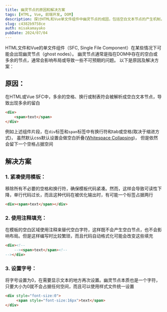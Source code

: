 ```yaml
---
title: 幽灵节点的原因和解决方案
tags: [HTML, Vue, 前端开发, DOM]
description: 探讨HTML和Vue单文件组件中幽灵节点的成因，包括空白文本节点的产生机制，并提供三种实用解决方案：紧凑模板、注释填充和字号设置，帮助开发者解决布局中的意外空白问题。
slug: c4382b9758ce
auth: misakamayako
pubDate: 2024/07/04
---
```


HTML文件和Vue的单文件组件（SFC, Single File Component）在某些情况下可能会出现幽灵节点（ghost nodes）。
幽灵节点通常是指在DOM中存在的空白或多余的节点，通常会影响布局或导致一些不可预期的问题。
以下是原因及解决方案：

## 原因：
在HTML或Vue SFC中，多余的空格、换行或制表符会被解析成空白文本节点，导致出现多余的留白
```HTML
<div>
    <span>text</span>   
</div>    
```
例如上述组件片段，在`div`标签和`span`标签中有换行符和tab或空格(取决于缩进方式)，
虽然默认css默认设置会做空白折叠([Whitespace Collapsing](https://developer.mozilla.org/en-US/docs/Web/CSS/white-space-collapse))，
但是依然会留下一个空格占据空间

## 解决方案
### 1. 紧凑使用模板：
移除所有不必要的空格和换行符，确保模板代码紧凑。然而，这样会导致可读性下降，单行代码过长，而且这种代码在被优化输出时，有可能一个标签占据两行
```HTML
<div><span>text</span></div>   
 ```
### 2. 使用注释填充：
在模板的空白区域使用注释来替代空白字符，这样既不会产生空白节点，也不会影响布局。但是这样编写时比较繁琐，而且代码自动格式化可能会改变这些填充
 ```HTML
 <div><!--
     --><span>text</span><!--   
 --></div>    
 ```
### 3. 设置字号：
将字号设置为0，在需要显示文本的地方再次设置。幽灵节点本质也是一个字符，只要大小为0就不会占据任何空间，而且可以使用样式文件统一设置
```HTML
<div style="font-size:0">
     <span style="font-size:16px">text</span>
</div>   
 ```